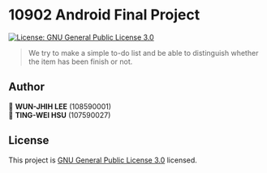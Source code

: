 # 10902 Android Final Project

<p>
  <a href="./LICENSE" target="_blank">
    <img alt="License: GNU General Public License 3.0" src="https://img.shields.io/badge/License-GNU General Public License 3.0-yellow.svg" />
  </a>
</p>

> We try to make a simple to-do list and be able to distinguish whether the item has been finish or not.

## Author

👤 **WUN-JHIH LEE** (108590001)<br />
👤 **TING-WEI HSU** (107590027)


## License

This project is [GNU General Public License 3.0](https://www.gnu.org/licenses/gpl-3.0.html) licensed.
